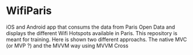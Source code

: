 # WifiParis
iOS and Android app that consums the data from Paris Open Data and displays the different Wifi Hotspots available in Paris.
This repository is meant for training.
Here is shown two different approachs. 
The native MVC (or MVP ?) and the MVVM way using MVVM Cross
